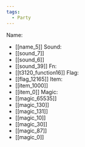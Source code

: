 ```yaml
---
tags:
  - Party
---
```

Name:
- [[name_5]]
Sound:
- [[sound_7]]
- [[sound_6]]
- [[sound_39]]
Fn:
- [[t3120_function16]]
Flag:
- [[flag_12165]]
Item:
- [[item_1000]]
- [[item_0]]
Magic:
- [[magic_65535]]
- [[magic_130]]
- [[magic_131]]
- [[magic_10]]
- [[magic_30]]
- [[magic_87]]
- [[magic_0]]
